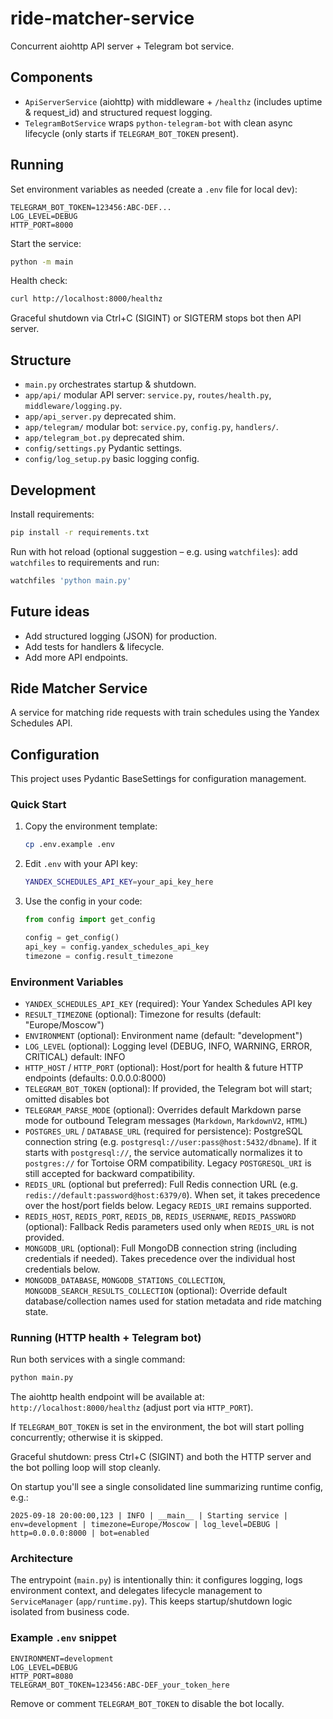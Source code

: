 # ride-matcher-service

Concurrent aiohttp API server + Telegram bot service.

## Components

* `ApiServerService` (aiohttp) with middleware + `/healthz` (includes uptime & request_id) and structured request
  logging.
* `TelegramBotService` wraps `python-telegram-bot` with clean async lifecycle (only starts if `TELEGRAM_BOT_TOKEN`
  present).

## Running

Set environment variables as needed (create a `.env` file for local dev):

```env
TELEGRAM_BOT_TOKEN=123456:ABC-DEF...
LOG_LEVEL=DEBUG
HTTP_PORT=8000
```

Start the service:

```bash
python -m main
```

Health check:

```bash
curl http://localhost:8000/healthz
```

Graceful shutdown via Ctrl+C (SIGINT) or SIGTERM stops bot then API server.

## Structure

* `main.py` orchestrates startup & shutdown.
* `app/api/` modular API server: `service.py`, `routes/health.py`, `middleware/logging.py`.
* `app/api_server.py` deprecated shim.
* `app/telegram/` modular bot: `service.py`, `config.py`, `handlers/`.
* `app/telegram_bot.py` deprecated shim.
* `config/settings.py` Pydantic settings.
* `config/log_setup.py` basic logging config.

## Development

Install requirements:

```bash
pip install -r requirements.txt
```

Run with hot reload (optional suggestion – e.g. using `watchfiles`): add `watchfiles` to requirements and run:

```bash
watchfiles 'python main.py'
```

## Future ideas

* Add structured logging (JSON) for production.
* Add tests for handlers & lifecycle.
* Add more API endpoints.

## Ride Matcher Service

A service for matching ride requests with train schedules using the Yandex Schedules API.

## Configuration

This project uses Pydantic BaseSettings for configuration management.

### Quick Start

1. Copy the environment template:

   ```bash
   cp .env.example .env
   ```

2. Edit `.env` with your API key:

   ```bash
   YANDEX_SCHEDULES_API_KEY=your_api_key_here
   ```

3. Use the config in your code:

   ```python
   from config import get_config

   config = get_config()
   api_key = config.yandex_schedules_api_key
   timezone = config.result_timezone
   ```

### Environment Variables

* `YANDEX_SCHEDULES_API_KEY` (required): Your Yandex Schedules API key
* `RESULT_TIMEZONE` (optional): Timezone for results (default: "Europe/Moscow")
* `ENVIRONMENT` (optional): Environment name (default: "development")
* `LOG_LEVEL` (optional): Logging level (DEBUG, INFO, WARNING, ERROR, CRITICAL) default: INFO
* `HTTP_HOST` / `HTTP_PORT` (optional): Host/port for health & future HTTP endpoints (defaults: 0.0.0.0:8000)
* `TELEGRAM_BOT_TOKEN` (optional): If provided, the Telegram bot will start; omitted disables bot
* `TELEGRAM_PARSE_MODE` (optional): Overrides default Markdown parse mode for outbound Telegram messages (`Markdown`, `MarkdownV2`, `HTML`)
* `POSTGRES_URL` / `DATABASE_URL` (required for persistence): PostgreSQL connection string (e.g. `postgresql://user:pass@host:5432/dbname`). If it starts with `postgresql://`, the service automatically normalizes it to `postgres://` for Tortoise ORM compatibility. Legacy `POSTGRESQL_URI` is still accepted for backward compatibility.
* `REDIS_URL` (optional but preferred): Full Redis connection URL (e.g. `redis://default:password@host:6379/0`). When set, it takes precedence over the host/port fields below. Legacy `REDIS_URI` remains supported.
* `REDIS_HOST`, `REDIS_PORT`, `REDIS_DB`, `REDIS_USERNAME`, `REDIS_PASSWORD` (optional): Fallback Redis parameters used only when `REDIS_URL` is not provided.
* `MONGODB_URL` (optional): Full MongoDB connection string (including credentials if needed). Takes precedence over the individual host credentials below.
* `MONGODB_DATABASE`, `MONGODB_STATIONS_COLLECTION`, `MONGODB_SEARCH_RESULTS_COLLECTION` (optional): Override default database/collection names used for station metadata and ride matching state.

### Running (HTTP health + Telegram bot)

Run both services with a single command:

```bash
python main.py
```

The aiohttp health endpoint will be available at: `http://localhost:8000/healthz` (adjust port via `HTTP_PORT`).

If `TELEGRAM_BOT_TOKEN` is set in the environment, the bot will start polling concurrently; otherwise it is skipped.

Graceful shutdown: press Ctrl+C (SIGINT) and both the HTTP server and the bot polling loop will stop cleanly.

On startup you'll see a single consolidated line summarizing runtime config, e.g.:

```text
2025-09-18 20:00:00,123 | INFO | __main__ | Starting service | env=development | timezone=Europe/Moscow | log_level=DEBUG | http=0.0.0.0:8000 | bot=enabled
```

### Architecture

The entrypoint (`main.py`) is intentionally thin: it configures logging, logs environment context, and delegates
lifecycle management to `ServiceManager` (`app/runtime.py`). This keeps startup/shutdown logic isolated from business
code.

### Example `.env` snippet

```dotenv
ENVIRONMENT=development
LOG_LEVEL=DEBUG
HTTP_PORT=8080
TELEGRAM_BOT_TOKEN=123456:ABC-DEF_your_token_here
```

Remove or comment `TELEGRAM_BOT_TOKEN` to disable the bot locally.
